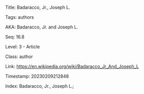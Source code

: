 Title:  Badaracco, Jr., Joseph L.

Tags:   authors

AKA:    Badaracco, Jr. and Joseph L.

Seq:    16.8

Level:  3 - Article

Class:  author

Link:   https://en.wikipedia.org/wiki/Badaracco_Jr_And_Joseph_L

Timestamp: 20230209212848

Index:  Badaracco, Jr., Joseph L.; 
